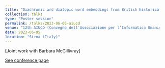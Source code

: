 ```yaml
---
title: "Diachronic and diatopic word embeddings from British historical newspapers"
collection: talks
type: "Poster session"
permalink: /talks/2023-06-05-aiucd
venue: "12th AIUCD (Convegno dell’Associazione per l’Informatica Umanistica e la Cultura Digitale)."
date: 2023-06-05
location: "Siena (Italy)"
---
```

[Joint work with Barbara McGillivray]

[See conference page](http://www.aiucd2023.unisi.it)